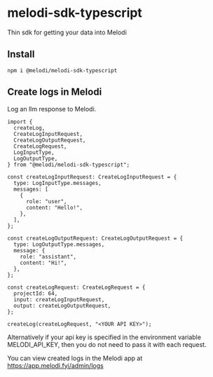 # melodi-sdk-typescript

Thin sdk for getting your data into Melodi

## Install

`npm i @melodi/melodi-sdk-typescript`

## Create logs in Melodi

Log an llm response to Melodi.

```
import {
  createLog,
  CreateLogInputRequest,
  CreateLogOutputRequest,
  CreateLogRequest,
  LogInputType,
  LogOutputType,
} from "@melodi/melodi-sdk-typescript";

const createLogInputRequest: CreateLogInputRequest = {
  type: LogInputType.messages,
  messages: [
    {
      role: "user",
      content: "Hello!",
    },
  ],
};

const createLogOutputRequest: CreateLogOutputRequest = {
  type: LogOutputType.messages,
  message: {
    role: "assistant",
    content: "Hi!",
  },
};

const createLogRequest: CreateLogRequest = {
  projectId: 64,
  input: createLogInputRequest,
  output: createLogOutputRequest,
};

createLog(createLogRequest, "<YOUR API KEY>");
```

Alternatively if your api key is specified in the environment variable MELODI_API_KEY, then you do not need to pass it with each request.

You can view created logs in the Melodi app at https://app.melodi.fyi/admin/logs
